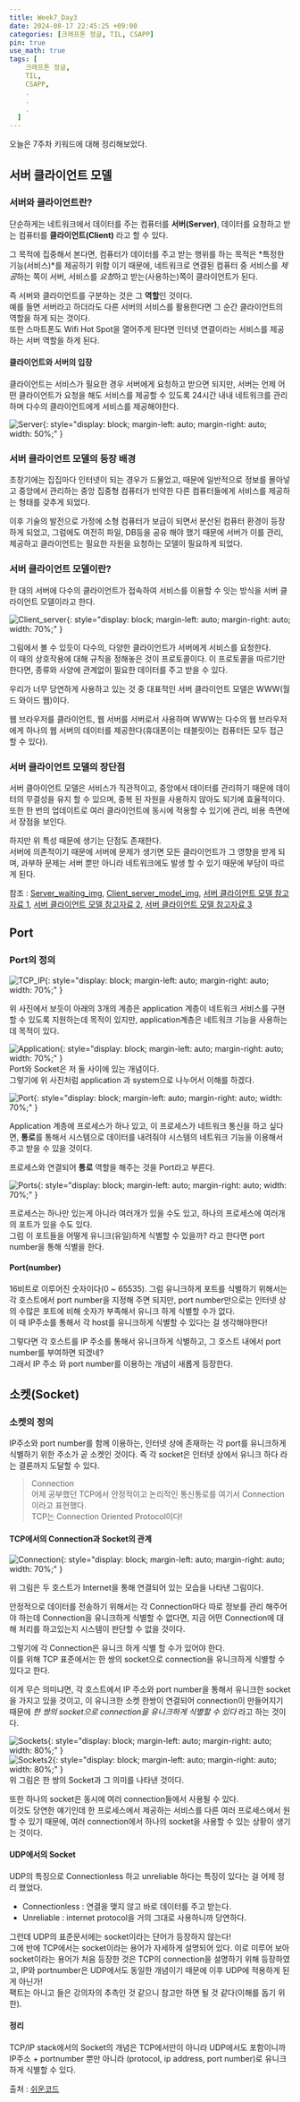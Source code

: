 ```yaml
---
title: Week7_Day3
date: 2024-08-17 22:45:25 +09:00
categories: [크래프톤 정글, TIL, CSAPP]
pin: true
use_math: true
tags: [
    크래프톤 정글,
    TIL,
    CSAPP,
    .
    .
    .
  ]
---
```


오늘은 7주차 키워드에 대해 정리해보았다.

## 서버 클라이언트 모델

### 서버와 클라이언트란?

단순하게는 네트워크에서 데이터를 주는 컴퓨터를 **서버(Server)**, 데이터를 요청하고 받는 컴퓨터를 **클라이언트(Client)** 라고 할 수 있다.

그 목적에 집중해서 본다면, 컴퓨터가 데이터를 주고 받는 행위를 하는 목적은 *특정한 기능(서비스)*를 제공하기 위함 이기 때문에, 네트워크로 연결된 컴퓨터 중 서비스를 *제공*하는 쪽이 서버, 서비스를 *요청*하고 받는(사용하는)쪽이 클라이언트가 된다.

즉 서버와 클라이언트를 구분하는 것은 그 **역할**인 것이다.  
예를 들면 서버라고 하더라도 다른 서버의 서비스를 활용한다면 그 순간 클라이언트의 역할을 하게 되는 것이다.  
또한 스마트폰도 Wifi Hot Spot을 열어주게 된다면 인터넷 연결이라는 서비스를 제공하는 서버 역할을 하게 된다.

#### 클라이언트와 서버의 입장

클라이언트는 서비스가 필요한 경우 서버에게 요청하고 받으면 되지만, 서버는 언제 어떤 클라이언트가 요청을 해도 서비스를 제공할 수 있도록 24시간 내내 네트워크를 관리하며 다수의 클라이언트에게 서비스를 제공해야한다.

![Server](../../assets/img/post_img/20240817/Server.png){: style="display: block; margin-left: auto; margin-right: auto; width: 50%;" }

### 서버 클라이언트 모델의 등장 배경

초창기에는 집집마다 인터넷이 되는 경우가 드물었고, 때문에 일반적으로 정보를 몰아넣고 중앙에서 관리하는 중앙 집중형 컴퓨터가 빈약한 다른 컴퓨터들에게 서비스를 제공하는 형태를 갖추게 되었다.

이후 기술의 발전으로 가정에 소형 컴퓨터가 보급이 되면서 분산된 컴퓨터 환경이 등장하게 되었고, 그럼에도 여전히 파일, DB등을 공유 해야 했기 때문에 서버가 이를 관리, 제공하고 클라이언트는 필요한 자원을 요청하는 모델이 필요하게 되었다.

### 서버 클라이언트 모델이란?

한 대의 서버에 다수의 클라이언트가 접속하여 서비스를 이용할 수 잇는 방식을 서버 클라이언트 모델이라고 한다.

![Client_server](../../assets/img/post_img/20240817/Client_server.png){: style="display: block; margin-left: auto; margin-right: auto; width: 70%;" }

그림에서 볼 수 있듯이 다수의, 다양한 클라이언트가 서버에게 서비스를 요청한다.  
이 때의 상호작용에 대해 규칙을 정해놓은 것이 프로토콜이다. 이 프로토콜을 따르기만 한다면, 종류와 사양에 관계없이 필요한 데이터를 주고 받을 수 있다.

우리가 너무 당연하게 사용하고 있는 것 중 대표적인 서버 클라이언트 모델은 WWW(월드 와이드 웹)이다.

웹 브라우저를 클라이언트, 웹 서버를 서버로서 사용하며 WWW는 다수의 웹 브라우저에게 하나의 웹 서버의 데이터를 제공한다(휴대폰이는 태블릿이는 컴퓨터든 모두 접근 할 수 있다).

### 서버 클라이언트 모델의 장단점

서버 클아이언트 모델은 서비스가 직관적이고, 중앙에서 데이터를 관리하기 때문에 데이터의 무결성을 유지 할 수 있으며, 중복 된 자원을 사용하지 않아도 되기에 효율적이다.  
또한 한 번의 업데이트로 여러 클라이언트에 동시에 적용할 수 있기에 관리, 비용 측면에서 장점을 보인다.

하지만 위 특성 때문에 생기는 단점도 존재한다.  
서버에 의존적이기 때문에 서버에 문제가 생기면 모든 클라이언트가 그 영향을 받게 되며, 과부하 문제는 서버 뿐만 아니라 네트워크에도 발생 할 수 있기 때문에 부담이 따르게 된다.

참조 : [Server_waiting_img](https://dev.to/neisha1618/client-server-architecture-efe), [Client_server_model_img](https://www.naukri.com/code360/library/client-server-model), [서버 클라이언트 모델 참고자료 1](https://www.cloudflare.com/ko-kr/learning/serverless/glossary/client-side-vs-server-side/), [서버 클라이언트 모델 참고자료 2](https://m.blog.naver.com/studiopil/220837871908), [서버 클라이언트 모델 참고자료 3](https://better-together.tistory.com/60)

## Port

### Port의 정의

![TCP_IP](../../assets/img/post_img/20240817/TCP_IP.png){: style="display: block; margin-left: auto; margin-right: auto; width: 70%;" }

위 사진에서 보듯이 아래의 3개의 계층은 application 계층이 네트워크 서비스를 구현할 수 있도록 지원하는데 목적이 있지만, application계층은 네트워크 기능을 사용하는데 목적이 있다.

![Application](../../assets/img/post_img/20240817/Application.png){: style="display: block; margin-left: auto; margin-right: auto; width: 70%;" }  
Port와 Socket은 저 둘 사이에 있는 개념이다.  
그렇기에 위 사진처럼 application 과 system으로 나누어서 이해를 하겠다.

![Port](../../assets/img/post_img/20240817/Port.png){: style="display: block; margin-left: auto; margin-right: auto; width: 70%;" }

Application 계층에 프로세스가 하나 있고, 이 프로세스가 네트워크 통신을 하고 싶다면, **통로**를 통해서 시스템으로 데이터를 내려줘야 시스템의 네트워크 기능을 이용해서 주고 받을 수 있을 것이다.

프로세스와 연결되어 **통로** 역할을 해주는 것을 Port라고 부른다.

![Ports](../../assets/img/post_img/20240817/Ports.png){: style="display: block; margin-left: auto; margin-right: auto; width: 70%;" }

프로세스는 하나만 있는게 아니라 여러개가 있을 수도 있고, 하나의 프로세스에 여러개의 포트가 있을 수도 있다.  
그럼 이 포트들을 어떻게 유니크(유일)하게 식별할 수 있을까? 라고 한다면 port number을 통해 식별을 한다.

#### Port(number)

16비트로 이루어진 숫자이다(0 ~ 65535).
그럼 유니크하게 포트를 식별하기 위해서는 각 호스트에서 port number을 지정해 주면 되지만, port number만으로는 인터넷 상의 수많은 포트에 비해 숫자가 부족해서 유니크 하게 식별할 수가 없다.  
이 때 IP주소를 통해서 각 host를 유니크하게 식별할 수 있다는 걸 생각해야한다!

그렇다면 각 호스트를 IP 주소를 통해서 유니크하게 식별하고, 그 호스트 내에서 port number를 부여하면 되겠네?  
그래서 IP 주소 와 port number를 이용하는 개념이 새롭게 등장한다.

## 소켓(Socket)

### 소켓의 정의

IP주소와 port number를 함께 이용하는, 인터넷 상에 존재하는 각 port를 유니크하게 식별하기 위한 주소가 곧 소켓인 것이다.
즉 각 socket은 인터넷 상에서 유니크 하다 라는 결론까지 도달할 수 있다.

> Connection  
> 어제 공부했던 TCP에서 안정적이고 논리적인 통신통로를 여기서 Connection이라고 표현했다.  
> TCP는 Connection Oriented Protocol이다!

#### TCP에서의 Connection과 Socket의 관계

![Connection](../../assets/img/post_img/20240817/Connection.png){: style="display: block; margin-left: auto; margin-right: auto; width: 70%;" }

위 그림은 두 호스트가 Internet을 통해 연결되어 있는 모습을 나타낸 그림이다.

안정적으로 데이터를 전송하기 위해서는 각 Connection마다 따로 정보를 관리 해주어야 하는데 Connection을 유니크하게 식별할 수 없다면, 지금 어떤 Connection에 대해 처리를 하고있는지 시스템이 판단할 수 없을 것이다.

그렇기에 각 Connection은 유니크 하게 식별 할 수가 있어야 한다.  
이를 위해 TCP 표준에서는 한 쌍의 socket으로 connection을 유니크하게 식별할 수 있다고 한다.

이게 무슨 의미냐면, 각 호스트에서 IP 주소와 port number을 통해서 유니크한 socket을 가지고 있을 것이고, 이 유니크한 소켓 한쌍이 연결되어 connection이 만들어지기 때문에 _한 쌍의 socket으로 connection을 유니크하게 식별할 수 있다_ 라고 하는 것이다.

![Sockets](../../assets/img/post_img/20240817/Sockets.png){: style="display: block; margin-left: auto; margin-right: auto; width: 80%;" }  
![Sockets2](../../assets/img/post_img/20240817/Sockets2.png){: style="display: block; margin-left: auto; margin-right: auto; width: 80%;" }  
위 그림은 한 쌍의 Socket과 그 의미를 나타낸 것이다.

또한 하나의 socket은 동시에 여러 connection들에서 사용될 수 있다.  
이것도 당연한 얘기인데 한 프로세스에서 제공하는 서비스를 다른 여러 프로세스에서 원할 수 있기 때문에, 여러 connection에서 하나의 socket을 사용할 수 있는 상황이 생기는 것이다.

#### UDP에서의 Socket

UDP의 특징으로 Connectionless 하고 unreliable 하다는 특징이 있다는 걸 어제 정리 했었다.

- Connectionless : 연결을 맺지 않고 바로 데이터를 주고 받는다.
- Unreliable : internet protocol을 거의 그대로 사용하니까 당연하다.

그런데 UDP의 표준문서에는 socket이라는 단어가 등장하지 않는다!  
그에 반에 TCP에서는 socket이라는 용어가 자세하게 설명되어 있다. 이로 미루어 보아 socket이라는 용어가 처음 등장한 것은 TCP의 connection을 설명하기 위해 등장하였고, IP와 portnumber은 UDP에서도 동일한 개념이기 때문에 이후 UDP에 적용하게 된게 아닌가!  
팩트는 아니고 들은 강의자의 추측인 것 같으니 참고만 하면 될 것 같다(이해를 돕기 위한).

#### 정리

TCP/IP stack에서의 Socket의 개념은 TCP에서만이 아니라 UDP에서도 포함이니까 IP주소 + portnumber 뿐만 아니라 (protocol, ip address, port number)로 유니크하게 식별할 수 있다.

출처 : [쉬운코드](https://www.youtube.com/watch?v=X73Jl2nsqiE&t=117s)
